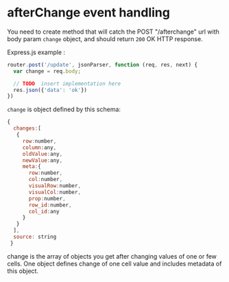 # afterChange event handling 

You need to create method that will catch the POST "/afterchange" url with body param `change` object, and should return `200` OK HTTP response. 


Express.js example : 
```javascript
router.post('/update', jsonParser, function (req, res, next) {
  var change = req.body;

  // TODO  insert implementation here
  res.json({'data': 'ok'})
})

```

`change` is object defined by this schema:

```javascript 
{
  changes:[
   { 
     row:number, 
     column:any, 
     oldValue:any, 
     newValue:any,
     meta:{
       row:number,
       col:number,
       visualRow:number,
       visualCol:number,
       prop:number,
       row_id:number,
       col_id:any
     }
   }
  ],
  source: string
 }
```
change is the array of objects you get after changing values of one or few cells. One object defines change of one cell value and includes metadata of this object.